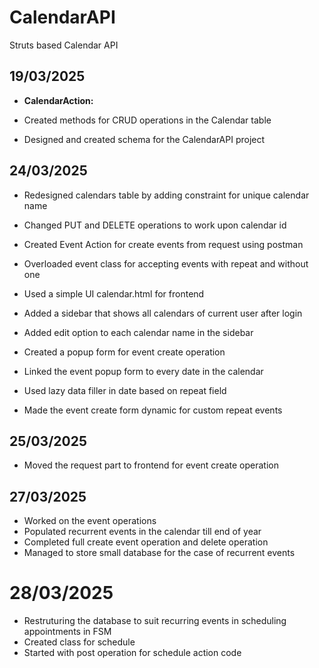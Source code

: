# CalendarAPI
Struts based Calendar API 


## 19/03/2025

- **CalendarAction:**

- Created methods for CRUD operations in the Calendar table
- Designed and created schema for the CalendarAPI project


## 24/03/2025

- Redesigned calendars table by adding constraint for unique calendar name 
- Changed PUT and DELETE operations to work upon calendar id 
- Created Event Action for create events from request using postman
- Overloaded event class for accepting events with repeat and without one 

- Used a simple UI calendar.html for frontend
- Added a sidebar that shows all calendars of current user after login 
- Added edit option to each calendar name in the sidebar

- Created a popup form for event create operation 
- Linked the event popup form to every date in the calendar
- Used lazy data filler in date based on repeat field
- Made the event create form dynamic for custom repeat events 


## 25/03/2025

- Moved the request part to frontend for event create operation

## 27/03/2025

- Worked on the event operations 
- Populated recurrent events in the calendar till end of year 
- Completed full create event operation and delete operation
- Managed to store small database for the case of recurrent events


# 28/03/2025 

- Restruturing the database to suit recurring events in scheduling appointments in FSM
- Created class for schedule 
- Started with post operation for schedule action code